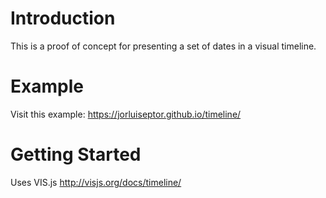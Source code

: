 # Introduction
This is a proof of concept for presenting a set of dates in a visual timeline. 

# Example
Visit this example: https://jorluiseptor.github.io/timeline/

# Getting Started
Uses VIS.js http://visjs.org/docs/timeline/ 
